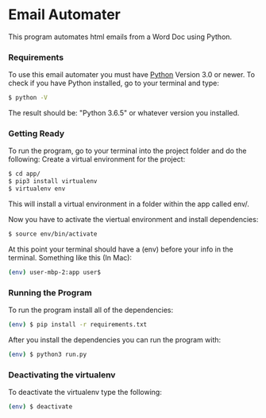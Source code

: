 # Email Automater

This program automates html emails from a Word Doc using Python.

### Requirements

To use this email automater you must have [Python](https://www.python.org/) Version 3.0 or newer.
To check if you have Python installed, go to your terminal and type:
```sh
$ python -V
```
The result should be: "Python 3.6.5" or whatever version you installed.
### Getting Ready
To run the program, go to your terminal into the project folder and do the following:
Create a virtual environment for the project:
```sh
$ cd app/
$ pip3 install virtualenv
$ virtualenv env
```

This will install a virtual environment in a folder within the app called env/.


Now you have to activate the viertual environment and install dependencies:

```sh
$ source env/bin/activate
```
At this point your terminal should have a (env) before your info in the terminal. Something like this (In Mac):

```sh
(env) user-mbp-2:app user$
```

### Running the Program
To run the program install all of the dependencies:
```sh
(env) $ pip install -r requirements.txt
```

After you install the dependencies you can run the program with:

```sh
(env) $ python3 run.py
```

### Deactivating the virtualenv
To deactivate the virtualenv type the following:

```sh
(env) $ deactivate
```

